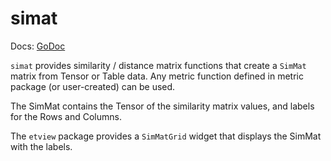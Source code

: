 # simat

Docs: [GoDoc](https://pkg.go.dev/github.com/emer/etable/simat)

`simat` provides similarity / distance matrix functions that create a `SimMat` matrix from Tensor or Table data.  Any metric function defined in metric package (or user-created) can be used.

The SimMat contains the Tensor of the similarity matrix values, and labels for the Rows and Columns.

The `etview` package provides a `SimMatGrid` widget that displays the SimMat with the labels.

